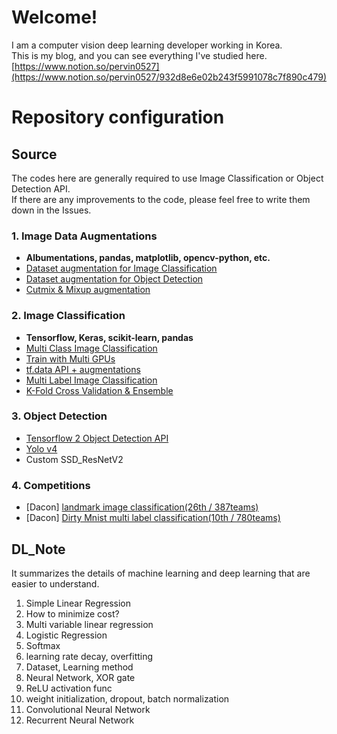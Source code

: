 # Welcome!
I am a computer vision deep learning developer working in Korea.  
This is my blog, and you can see everything I've studied here.  [https://www.notion.so/pervin0527](https://www.notion.so/pervin0527/932d8e6e02b243f5991078c7f890c479)

# Repository configuration
## Source
 The codes here are generally required to use Image Classification or Object Detection API.  
 If there are any improvements to the code, please feel free to write them down in the Issues.
### 1. Image Data Augmentations  
   - **Albumentations, pandas, matplotlib, opencv-python, etc.**
   - [Dataset augmentation for Image Classification](https://github.com/pervin0527/pervinco/tree/master/source/1.augmentation#1-dataset-augmentation-for-image-classification)
   - [Dataset augmentation for Object Detection](https://github.com/pervin0527/pervinco/tree/master/source/1.augmentation#2-dataset-augmentation-for-object-detection)
   - [Cutmix & Mixup augmentation](https://github.com/pervin0527/pervinco/tree/master/source/2.image_classification#5-cutmix--mixup-augmentation--k-fold-cross-validation-training)

### 2. Image Classification
   - **Tensorflow, Keras, scikit-learn, pandas**
   - [Multi Class Image Classification](https://github.com/pervin0527/pervinco/tree/master/source/2.image_classification#2-image-classification--efficientnet)
   - [Train with Multi GPUs](https://github.com/pervin0527/pervinco/blob/master/source/2.image_classification/Multi_gpu_training.py)
   - [tf.data API + augmentations](https://github.com/pervin0527/pervinco/blob/master/source/2.image_classification/EfficientNet_ver2.py)
   - [Multi Label Image Classification](https://github.com/pervin0527/pervinco/tree/master/source/2.image_classification#3-multi-label-image-classification)
   - [K-Fold Cross Validation & Ensemble](https://github.com/pervin0527/pervinco/tree/master/source/2.image_classification#4-k-fold-cross-validation--ensemble)

### 3. Object Detection
   - [Tensorflow 2 Object Detection API](https://github.com/pervin0527/pervinco/tree/master/source/3.object_detection#1-tensorflow-20-object-detection-api)
   - [Yolo v4](https://github.com/pervin0527/pervinco/tree/master/source/3.object_detection#2-yolo-v4)
   - Custom SSD_ResNetV2

### 4. Competitions
   - [Dacon] [landmark image classification(26th / 387teams)](https://github.com/pervin0527/pervinco/tree/master/source/4.competitions#20201116-dacon---landmark-classification-competition)
   - [Dacon] [Dirty Mnist multi label classification(10th / 780teams)](https://github.com/pervin0527/pervinco/tree/master/source/4.competitions#20210301-dacon---dirty-mnist-multi-label-classificatin)

## DL_Note
It summarizes the details of machine learning and deep learning that are easier to understand.   
1. Simple Linear Regression
2. How to minimize cost?
3. Multi variable linear regression
4. Logistic Regression
5. Softmax
6. learning rate decay, overfitting
7. Dataset, Learning method
8. Neural Network, XOR gate
9. ReLU activation func
10. weight initialization, dropout, batch normalization
11. Convolutional Neural Network
12. Recurrent Neural Network